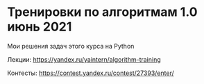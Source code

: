# Тренировки по алгоритмам 1.0 июнь 2021

Мои решения задач этого курса на Python

Лекции: https://yandex.ru/yaintern/algorithm-training

Контесты: https://contest.yandex.ru/contest/27393/enter/
